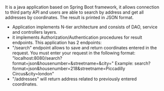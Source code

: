 It is a java application based on Spring Boot framework, it allows connection to third party API 
and users are able to search by address and get all addresses by coordinates. 
The result is printed in JSON format.

- Application implements N-tier architecture and consists of DAO, service and controllers layers.
- it implements Authorization/Authentication procedures for result endpoints.
This application has 2 endpoints:
- "/search" endpoint allows to save and return coordinates entered in the request. 
You must enter your request in the following format: 
"localhost:8080/search?format=json&housenumber=<ENTER HOUSER NUMBER>&streetname=<ENTER STREET>&city=<ENTER CITY>"
Example: search?format=json&housenumber=218&streetname=Piccadilly Circus&city=london"
- "/addresses" will return address related to previously entered coordinates.
